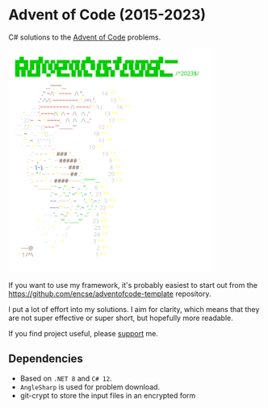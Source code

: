    # Advent of Code (2015-2023)
   C# solutions to the [Advent of Code](https://adventofcode.com) problems.

   <a href="https://adventofcode.com"><img src="2023/calendar.svg" width="80%" /></a>

   If you want to use my framework, it's probably easiest to start out from the 
   https://github.com/encse/adventofcode-template repository.

   I put a lot of effort into my solutions. I aim for clarity, which means that 
   they are not super effective or super short, but hopefully more readable.

   If you find project useful, please [support](https://github.com/sponsors/encse) me.

   ## Dependencies
   - Based on `.NET 8`  and `C# 12`. 
   - `AngleSharp` is used for problem download.
   - git-crypt to store the input files in an encrypted form